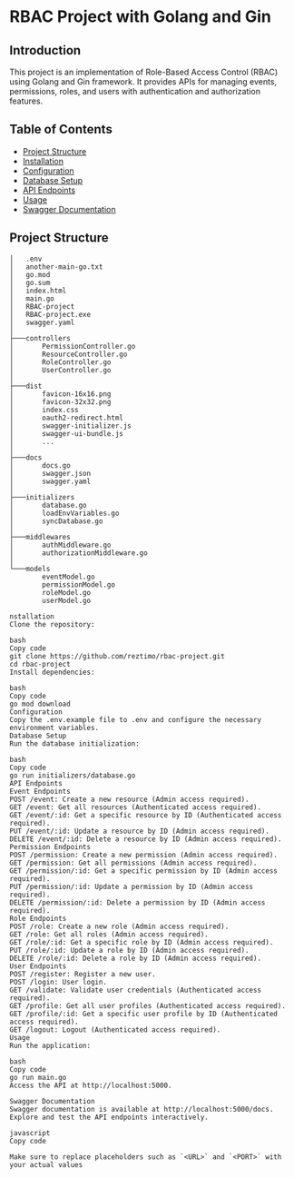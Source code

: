 # RBAC Project with Golang and Gin

## Introduction

This project is an implementation of Role-Based Access Control (RBAC) using Golang and Gin framework. It provides APIs for managing events, permissions, roles, and users with authentication and authorization features.

## Table of Contents

- [Project Structure](#project-structure)
- [Installation](#installation)
- [Configuration](#configuration)
- [Database Setup](#database-setup)
- [API Endpoints](#api-endpoints)
- [Usage](#usage)
- [Swagger Documentation](#swagger-documentation)

## Project Structure

```plaintext
│   .env
│   another-main-go.txt
│   go.mod
│   go.sum
│   index.html
│   main.go
│   RBAC-project
│   RBAC-project.exe
│   swagger.yaml
│
├───controllers
│       PermissionController.go
│       ResourceController.go
│       RoleController.go
│       UserController.go
│
├───dist
│       favicon-16x16.png
│       favicon-32x32.png
│       index.css
│       oauth2-redirect.html
│       swagger-initializer.js
│       swagger-ui-bundle.js
│       ...
│
├───docs
│       docs.go
│       swagger.json
│       swagger.yaml
│
├───initializers
│       database.go
│       loadEnvVariables.go
│       syncDatabase.go
│
├───middlewares
│       authMiddleware.go
│       authorizationMiddleware.go
│
└───models
        eventModel.go
        permissionModel.go
        roleModel.go
        userModel.go

nstallation
Clone the repository:

bash
Copy code
git clone https://github.com/reztimo/rbac-project.git
cd rbac-project
Install dependencies:

bash
Copy code
go mod download
Configuration
Copy the .env.example file to .env and configure the necessary environment variables.
Database Setup
Run the database initialization:

bash
Copy code
go run initializers/database.go
API Endpoints
Event Endpoints
POST /event: Create a new resource (Admin access required).
GET /event: Get all resources (Authenticated access required).
GET /event/:id: Get a specific resource by ID (Authenticated access required).
PUT /event/:id: Update a resource by ID (Admin access required).
DELETE /event/:id: Delete a resource by ID (Admin access required).
Permission Endpoints
POST /permission: Create a new permission (Admin access required).
GET /permission: Get all permissions (Admin access required).
GET /permission/:id: Get a specific permission by ID (Admin access required).
PUT /permission/:id: Update a permission by ID (Admin access required).
DELETE /permission/:id: Delete a permission by ID (Admin access required).
Role Endpoints
POST /role: Create a new role (Admin access required).
GET /role: Get all roles (Admin access required).
GET /role/:id: Get a specific role by ID (Admin access required).
PUT /role/:id: Update a role by ID (Admin access required).
DELETE /role/:id: Delete a role by ID (Admin access required).
User Endpoints
POST /register: Register a new user.
POST /login: User login.
GET /validate: Validate user credentials (Authenticated access required).
GET /profile: Get all user profiles (Authenticated access required).
GET /profile/:id: Get a specific user profile by ID (Authenticated access required).
GET /logout: Logout (Authenticated access required).
Usage
Run the application:

bash
Copy code
go run main.go
Access the API at http://localhost:5000.

Swagger Documentation
Swagger documentation is available at http://localhost:5000/docs. Explore and test the API endpoints interactively.

javascript
Copy code

Make sure to replace placeholders such as `<URL>` and `<PORT>` with your actual values
```
